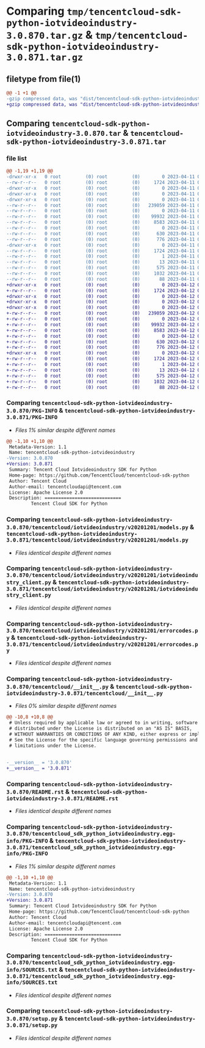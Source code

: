 # Comparing `tmp/tencentcloud-sdk-python-iotvideoindustry-3.0.870.tar.gz` & `tmp/tencentcloud-sdk-python-iotvideoindustry-3.0.871.tar.gz`

## filetype from file(1)

```diff
@@ -1 +1 @@
-gzip compressed data, was "dist/tencentcloud-sdk-python-iotvideoindustry-3.0.870.tar", last modified: Tue Apr 11 03:41:35 2023, max compression
+gzip compressed data, was "dist/tencentcloud-sdk-python-iotvideoindustry-3.0.871.tar", last modified: Wed Apr 12 00:27:29 2023, max compression
```

## Comparing `tencentcloud-sdk-python-iotvideoindustry-3.0.870.tar` & `tencentcloud-sdk-python-iotvideoindustry-3.0.871.tar`

### file list

```diff
@@ -1,19 +1,19 @@
-drwxr-xr-x   0 root         (0) root         (0)        0 2023-04-11 03:41:35.000000 tencentcloud-sdk-python-iotvideoindustry-3.0.870/
--rw-r--r--   0 root         (0) root         (0)     1724 2023-04-11 03:41:35.000000 tencentcloud-sdk-python-iotvideoindustry-3.0.870/PKG-INFO
-drwxr-xr-x   0 root         (0) root         (0)        0 2023-04-11 03:41:35.000000 tencentcloud-sdk-python-iotvideoindustry-3.0.870/tencentcloud/
-drwxr-xr-x   0 root         (0) root         (0)        0 2023-04-11 03:41:35.000000 tencentcloud-sdk-python-iotvideoindustry-3.0.870/tencentcloud/iotvideoindustry/
-drwxr-xr-x   0 root         (0) root         (0)        0 2023-04-11 03:41:35.000000 tencentcloud-sdk-python-iotvideoindustry-3.0.870/tencentcloud/iotvideoindustry/v20201201/
--rw-r--r--   0 root         (0) root         (0)   239059 2023-04-11 03:41:35.000000 tencentcloud-sdk-python-iotvideoindustry-3.0.870/tencentcloud/iotvideoindustry/v20201201/models.py
--rw-r--r--   0 root         (0) root         (0)        0 2023-04-11 03:41:35.000000 tencentcloud-sdk-python-iotvideoindustry-3.0.870/tencentcloud/iotvideoindustry/v20201201/__init__.py
--rw-r--r--   0 root         (0) root         (0)    99932 2023-04-11 03:41:35.000000 tencentcloud-sdk-python-iotvideoindustry-3.0.870/tencentcloud/iotvideoindustry/v20201201/iotvideoindustry_client.py
--rw-r--r--   0 root         (0) root         (0)     8583 2023-04-11 03:41:35.000000 tencentcloud-sdk-python-iotvideoindustry-3.0.870/tencentcloud/iotvideoindustry/v20201201/errorcodes.py
--rw-r--r--   0 root         (0) root         (0)        0 2023-04-11 03:41:35.000000 tencentcloud-sdk-python-iotvideoindustry-3.0.870/tencentcloud/iotvideoindustry/__init__.py
--rw-r--r--   0 root         (0) root         (0)      630 2023-04-11 03:41:34.000000 tencentcloud-sdk-python-iotvideoindustry-3.0.870/tencentcloud/__init__.py
--rw-r--r--   0 root         (0) root         (0)      776 2023-04-11 03:41:34.000000 tencentcloud-sdk-python-iotvideoindustry-3.0.870/README.rst
-drwxr-xr-x   0 root         (0) root         (0)        0 2023-04-11 03:41:35.000000 tencentcloud-sdk-python-iotvideoindustry-3.0.870/tencentcloud_sdk_python_iotvideoindustry.egg-info/
--rw-r--r--   0 root         (0) root         (0)     1724 2023-04-11 03:41:35.000000 tencentcloud-sdk-python-iotvideoindustry-3.0.870/tencentcloud_sdk_python_iotvideoindustry.egg-info/PKG-INFO
--rw-r--r--   0 root         (0) root         (0)        1 2023-04-11 03:41:35.000000 tencentcloud-sdk-python-iotvideoindustry-3.0.870/tencentcloud_sdk_python_iotvideoindustry.egg-info/dependency_links.txt
--rw-r--r--   0 root         (0) root         (0)       13 2023-04-11 03:41:35.000000 tencentcloud-sdk-python-iotvideoindustry-3.0.870/tencentcloud_sdk_python_iotvideoindustry.egg-info/top_level.txt
--rw-r--r--   0 root         (0) root         (0)      575 2023-04-11 03:41:35.000000 tencentcloud-sdk-python-iotvideoindustry-3.0.870/tencentcloud_sdk_python_iotvideoindustry.egg-info/SOURCES.txt
--rw-r--r--   0 root         (0) root         (0)     1032 2023-04-11 03:41:34.000000 tencentcloud-sdk-python-iotvideoindustry-3.0.870/setup.py
--rw-r--r--   0 root         (0) root         (0)       88 2023-04-11 03:41:35.000000 tencentcloud-sdk-python-iotvideoindustry-3.0.870/setup.cfg
+drwxr-xr-x   0 root         (0) root         (0)        0 2023-04-12 00:27:29.000000 tencentcloud-sdk-python-iotvideoindustry-3.0.871/
+-rw-r--r--   0 root         (0) root         (0)     1724 2023-04-12 00:27:29.000000 tencentcloud-sdk-python-iotvideoindustry-3.0.871/PKG-INFO
+drwxr-xr-x   0 root         (0) root         (0)        0 2023-04-12 00:27:29.000000 tencentcloud-sdk-python-iotvideoindustry-3.0.871/tencentcloud/
+drwxr-xr-x   0 root         (0) root         (0)        0 2023-04-12 00:27:29.000000 tencentcloud-sdk-python-iotvideoindustry-3.0.871/tencentcloud/iotvideoindustry/
+drwxr-xr-x   0 root         (0) root         (0)        0 2023-04-12 00:27:29.000000 tencentcloud-sdk-python-iotvideoindustry-3.0.871/tencentcloud/iotvideoindustry/v20201201/
+-rw-r--r--   0 root         (0) root         (0)   239059 2023-04-12 00:27:29.000000 tencentcloud-sdk-python-iotvideoindustry-3.0.871/tencentcloud/iotvideoindustry/v20201201/models.py
+-rw-r--r--   0 root         (0) root         (0)        0 2023-04-12 00:27:29.000000 tencentcloud-sdk-python-iotvideoindustry-3.0.871/tencentcloud/iotvideoindustry/v20201201/__init__.py
+-rw-r--r--   0 root         (0) root         (0)    99932 2023-04-12 00:27:29.000000 tencentcloud-sdk-python-iotvideoindustry-3.0.871/tencentcloud/iotvideoindustry/v20201201/iotvideoindustry_client.py
+-rw-r--r--   0 root         (0) root         (0)     8583 2023-04-12 00:27:29.000000 tencentcloud-sdk-python-iotvideoindustry-3.0.871/tencentcloud/iotvideoindustry/v20201201/errorcodes.py
+-rw-r--r--   0 root         (0) root         (0)        0 2023-04-12 00:27:29.000000 tencentcloud-sdk-python-iotvideoindustry-3.0.871/tencentcloud/iotvideoindustry/__init__.py
+-rw-r--r--   0 root         (0) root         (0)      630 2023-04-12 00:27:29.000000 tencentcloud-sdk-python-iotvideoindustry-3.0.871/tencentcloud/__init__.py
+-rw-r--r--   0 root         (0) root         (0)      776 2023-04-12 00:27:29.000000 tencentcloud-sdk-python-iotvideoindustry-3.0.871/README.rst
+drwxr-xr-x   0 root         (0) root         (0)        0 2023-04-12 00:27:29.000000 tencentcloud-sdk-python-iotvideoindustry-3.0.871/tencentcloud_sdk_python_iotvideoindustry.egg-info/
+-rw-r--r--   0 root         (0) root         (0)     1724 2023-04-12 00:27:29.000000 tencentcloud-sdk-python-iotvideoindustry-3.0.871/tencentcloud_sdk_python_iotvideoindustry.egg-info/PKG-INFO
+-rw-r--r--   0 root         (0) root         (0)        1 2023-04-12 00:27:29.000000 tencentcloud-sdk-python-iotvideoindustry-3.0.871/tencentcloud_sdk_python_iotvideoindustry.egg-info/dependency_links.txt
+-rw-r--r--   0 root         (0) root         (0)       13 2023-04-12 00:27:29.000000 tencentcloud-sdk-python-iotvideoindustry-3.0.871/tencentcloud_sdk_python_iotvideoindustry.egg-info/top_level.txt
+-rw-r--r--   0 root         (0) root         (0)      575 2023-04-12 00:27:29.000000 tencentcloud-sdk-python-iotvideoindustry-3.0.871/tencentcloud_sdk_python_iotvideoindustry.egg-info/SOURCES.txt
+-rw-r--r--   0 root         (0) root         (0)     1032 2023-04-12 00:27:29.000000 tencentcloud-sdk-python-iotvideoindustry-3.0.871/setup.py
+-rw-r--r--   0 root         (0) root         (0)       88 2023-04-12 00:27:29.000000 tencentcloud-sdk-python-iotvideoindustry-3.0.871/setup.cfg
```

### Comparing `tencentcloud-sdk-python-iotvideoindustry-3.0.870/PKG-INFO` & `tencentcloud-sdk-python-iotvideoindustry-3.0.871/PKG-INFO`

 * *Files 1% similar despite different names*

```diff
@@ -1,10 +1,10 @@
 Metadata-Version: 1.1
 Name: tencentcloud-sdk-python-iotvideoindustry
-Version: 3.0.870
+Version: 3.0.871
 Summary: Tencent Cloud Iotvideoindustry SDK for Python
 Home-page: https://github.com/TencentCloud/tencentcloud-sdk-python
 Author: Tencent Cloud
 Author-email: tencentcloudapi@tencent.com
 License: Apache License 2.0
 Description: ============================
         Tencent Cloud SDK for Python
```

### Comparing `tencentcloud-sdk-python-iotvideoindustry-3.0.870/tencentcloud/iotvideoindustry/v20201201/models.py` & `tencentcloud-sdk-python-iotvideoindustry-3.0.871/tencentcloud/iotvideoindustry/v20201201/models.py`

 * *Files identical despite different names*

### Comparing `tencentcloud-sdk-python-iotvideoindustry-3.0.870/tencentcloud/iotvideoindustry/v20201201/iotvideoindustry_client.py` & `tencentcloud-sdk-python-iotvideoindustry-3.0.871/tencentcloud/iotvideoindustry/v20201201/iotvideoindustry_client.py`

 * *Files identical despite different names*

### Comparing `tencentcloud-sdk-python-iotvideoindustry-3.0.870/tencentcloud/iotvideoindustry/v20201201/errorcodes.py` & `tencentcloud-sdk-python-iotvideoindustry-3.0.871/tencentcloud/iotvideoindustry/v20201201/errorcodes.py`

 * *Files identical despite different names*

### Comparing `tencentcloud-sdk-python-iotvideoindustry-3.0.870/tencentcloud/__init__.py` & `tencentcloud-sdk-python-iotvideoindustry-3.0.871/tencentcloud/__init__.py`

 * *Files 0% similar despite different names*

```diff
@@ -10,8 +10,8 @@
 # Unless required by applicable law or agreed to in writing, software
 # distributed under the License is distributed on an "AS IS" BASIS,
 # WITHOUT WARRANTIES OR CONDITIONS OF ANY KIND, either express or implied.
 # See the License for the specific language governing permissions and
 # limitations under the License.
 
 
-__version__ = '3.0.870'
+__version__ = '3.0.871'
```

### Comparing `tencentcloud-sdk-python-iotvideoindustry-3.0.870/README.rst` & `tencentcloud-sdk-python-iotvideoindustry-3.0.871/README.rst`

 * *Files identical despite different names*

### Comparing `tencentcloud-sdk-python-iotvideoindustry-3.0.870/tencentcloud_sdk_python_iotvideoindustry.egg-info/PKG-INFO` & `tencentcloud-sdk-python-iotvideoindustry-3.0.871/tencentcloud_sdk_python_iotvideoindustry.egg-info/PKG-INFO`

 * *Files 1% similar despite different names*

```diff
@@ -1,10 +1,10 @@
 Metadata-Version: 1.1
 Name: tencentcloud-sdk-python-iotvideoindustry
-Version: 3.0.870
+Version: 3.0.871
 Summary: Tencent Cloud Iotvideoindustry SDK for Python
 Home-page: https://github.com/TencentCloud/tencentcloud-sdk-python
 Author: Tencent Cloud
 Author-email: tencentcloudapi@tencent.com
 License: Apache License 2.0
 Description: ============================
         Tencent Cloud SDK for Python
```

### Comparing `tencentcloud-sdk-python-iotvideoindustry-3.0.870/tencentcloud_sdk_python_iotvideoindustry.egg-info/SOURCES.txt` & `tencentcloud-sdk-python-iotvideoindustry-3.0.871/tencentcloud_sdk_python_iotvideoindustry.egg-info/SOURCES.txt`

 * *Files identical despite different names*

### Comparing `tencentcloud-sdk-python-iotvideoindustry-3.0.870/setup.py` & `tencentcloud-sdk-python-iotvideoindustry-3.0.871/setup.py`

 * *Files identical despite different names*

